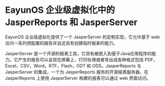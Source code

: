 # EayunOS 企业级虚拟化中的 JasperReports 和 JasperServer

EayunOS 企业级虚拟化提供了一个 JasperServer 的定制实现，它允许基于 web 访问一系列预配置的报告并且还具有创建临时报表的能力。

JasperServer 是一个开源的报表工具，它具有被嵌入到基于Java应用程序的能力。它产生的报告可以呈现在屏幕上，打印处理或者导出成各种格式包括 PDF，Excel，CSV，Word，RTF，Flash，ODT 和 ODS。JasperReports 与 JasperServer 的集成，一个为 JasperReports 服务的开源报表服务器。在 JasperReports 上使用 JasperServer 构建的报表可以通过 web 界面访问。

